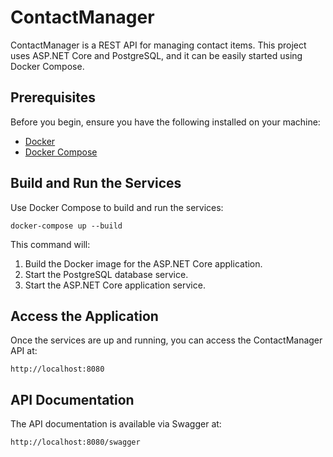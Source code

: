 # ContactManager
ContactManager is a REST API for managing contact items. This project uses ASP.NET Core and PostgreSQL, and it can be easily started using Docker Compose.

## Prerequisites
Before you begin, ensure you have the following installed on your machine:
- [Docker](https://www.docker.com/get-started)
- [Docker Compose](https://docs.docker.com/compose/install/)

## Build and Run the Services
Use Docker Compose to build and run the services:
```
docker-compose up --build
```

This command will:

1. Build the Docker image for the ASP.NET Core application.
2. Start the PostgreSQL database service.
3. Start the ASP.NET Core application service.

## Access the Application
Once the services are up and running, you can access the ContactManager API at:
```
http://localhost:8080
```

## API Documentation
The API documentation is available via Swagger at:
```
http://localhost:8080/swagger
```
